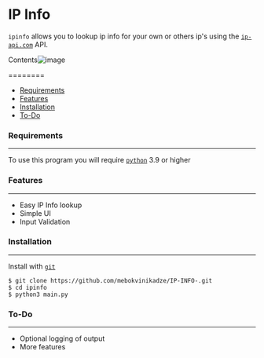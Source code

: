 # IP Info
`ipinfo` allows you to lookup ip info for your own or others ip's using the [`ip-api.com`](https://ip-api.com/) API.

Contents![image](https://user-images.githubusercontent.com/74296490/166151486-e2cebd18-f146-47af-bb3f-4dd335e7f766.gif)

========

 * [Requirements](#requirements)
 * [Features](#features)
 * [Installation](#installation)
 * [To-Do](#to-do)

### Requirements
---
To use this program you will require [`python`](https://www.python.org/) 3.9 or higher

### Features
---
- Easy IP Info lookup
- Simple UI
- Input Validation

### Installation
---

Install with [`git`](https://git-scm.com/)
```
$ git clone https://github.com/mebokvinikadze/IP-INFO-.git
$ cd ipinfo
$ python3 main.py
```

### To-Do
---
- Optional logging of output
- More features
